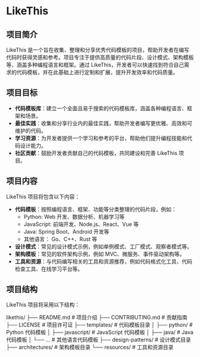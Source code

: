 # LikeThis

## 项目简介
LikeThis 是一个旨在收集、整理和分享优秀代码模板的项目，帮助开发者在编写代码时获得灵感和参考。项目专注于提供高质量的代码片段、设计模式、架构模板等，涵盖多种编程语言和框架。通过 LikeThis，开发者可以快速找到符合自己需求的代码模板，并在此基础上进行定制和扩展，提升开发效率和代码质量。

## 项目目标
- **代码模板库**：建立一个全面且易于搜索的代码模板库，涵盖各种编程语言、框架和场景。
- **最佳实践**：收集和分享行业内的最佳实践，帮助开发者编写更优雅、高效和可维护的代码。
- **学习资源**：为开发者提供一个学习和参考的平台，帮助他们提升编程技能和代码设计能力。
- **社区贡献**：鼓励开发者贡献自己的代码模板，共同建设和完善 LikeThis 项目。

## 项目内容
LikeThis 项目将包含以下内容：

- **代码模板**：按照编程语言、框架、功能等分类整理的代码片段，例如：
  - Python: Web 开发、数据分析、机器学习等
  - JavaScript: 前端开发、Node.js、React、Vue 等
  - Java: Spring Boot、Android 开发等
  - 其他语言： Go、C++、Rust 等
- **设计模式**：常见的设计模式示例，例如单例模式、工厂模式、观察者模式等。
- **架构模板**：常见的软件架构示例，例如 MVC、微服务、事件驱动架构等。
- **工具和资源**：与代码编写相关的工具和资源推荐，例如代码格式化工具、代码检查工具、在线学习平台等。

## 项目结构
LikeThis 项目将采用以下结构：

likethis/
├── README.md                # 项目介绍
├── CONTRIBUTING.md          # 贡献指南
├── LICENSE                  # 项目许可证
├── templates/               # 代码模板目录
│   ├── python/              # Python 代码模板
│   ├── javascript/          # JavaScript 代码模板
│   ├── java/                # Java 代码模板
│   └── ...                  # 其他语言代码模板
├── design-patterns/         # 设计模式目录
├── architectures/           # 架构模板目录
└── resources/               # 工具和资源目录